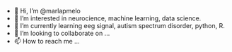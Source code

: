 - 👋 Hi, I’m @marlapmelo
- 👀 I’m interested in neurocience, machine learning, data science.
- 🌱 I’m currently learning eeg signal, autism spectrum disorder, python, R.
- 💞️ I’m looking to collaborate on ...
- 📫 How to reach me ...

<!---
marlapmelo/marlapmelo is a ✨ special ✨ repository because its `README.md` (this file) appears on your GitHub profile.
You can click the Preview link to take a look at your changes.
--->
